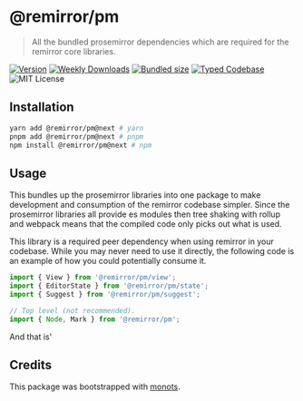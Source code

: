# @remirror/pm

> All the bundled prosemirror dependencies which are required for the remirror core libraries.

[![Version][version]][npm] [![Weekly Downloads][downloads-badge]][npm] [![Bundled size][size-badge]][size] [![Typed Codebase][typescript]](./src/index.ts) ![MIT License][license]

[version]: https://flat.badgen.net/npm/v/@remirror/pm
[npm]: https://npmjs.com/package/@remirror/pm
[license]: https://flat.badgen.net/badge/license/MIT/purple
[size]: https://bundlephobia.com/result?p=@remirror/pm
[size-badge]: https://flat.badgen.net/bundlephobia/minzip/@remirror/pm
[typescript]: https://flat.badgen.net/badge/icon/TypeScript?icon=typescript&label
[downloads-badge]: https://badgen.net/npm/dw/@remirror/pm/red?icon=npm

## Installation

```bash
yarn add @remirror/pm@next # yarn
pnpm add @remirror/pm@next # pnpm
npm install @remirror/pm@next # npm
```

## Usage

This bundles up the prosemirror libraries into one package to make development and consumption of the remirror codebase simpler. Since the prosemirror libraries all provide es modules then tree shaking with rollup and webpack means that the compiled code only picks out what is used.

This library is a required peer dependency when using remirror in your codebase. While you may never need to use it directly, the following code is an example of how you could potentially consume it.

```ts
import { View } from '@remirror/pm/view';
import { EditorState } from '@remirror/pm/state';
import { Suggest } from '@remirror/pm/suggest';

// Top level (not recommended).
import { Node, Mark } from '@remirror/pm';
```

And that is'

## Credits

This package was bootstrapped with [monots].

[monots]: https://github.com/monots/monots
